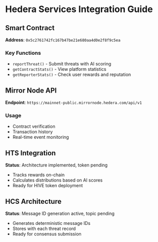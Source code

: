# Hedera Services Integration Guide

## Smart Contract

**Address**: `0x5c2761742fc167b47be21e680aa4d0e2f8f9c5ea`

### Key Functions
- `reportThreat()` - Submit threats with AI scoring
- `getContractStats()` - View platform statistics  
- `getReporterStats()` - Check user rewards and reputation

## Mirror Node API

**Endpoint**: `https://mainnet-public.mirrornode.hedera.com/api/v1`

### Usage
- Contract verification
- Transaction history
- Real-time event monitoring

## HTS Integration

**Status**: Architecture implemented, token pending

- Tracks rewards on-chain
- Calculates distributions based on AI scores
- Ready for HIVE token deployment

## HCS Architecture

**Status**: Message ID generation active, topic pending

- Generates deterministic message IDs
- Stores with each threat record
- Ready for consensus submission